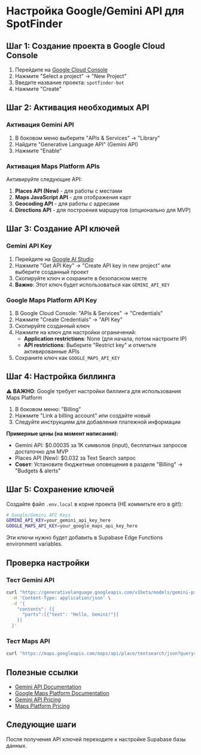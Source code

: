 # Настройка Google/Gemini API для SpotFinder

## Шаг 1: Создание проекта в Google Cloud Console

1. Перейдите на [Google Cloud Console](https://console.cloud.google.com)
2. Нажмите "Select a project" → "New Project"
3. Введите название проекта: `spotfinder-bot`
4. Нажмите "Create"

## Шаг 2: Активация необходимых API

### Активация Gemini API

1. В боковом меню выберите "APIs & Services" → "Library"
2. Найдите "Generative Language API" (Gemini API)
3. Нажмите "Enable"

### Активация Maps Platform APIs

Активируйте следующие API:
1. **Places API (New)** - для работы с местами
2. **Maps JavaScript API** - для отображения карт
3. **Geocoding API** - для работы с адресами
4. **Directions API** - для построения маршрутов (опционально для MVP)

## Шаг 3: Создание API ключей

### Gemini API Key

1. Перейдите на [Google AI Studio](https://aistudio.google.com/app/apikey)
2. Нажмите "Get API Key" → "Create API key in new project" или выберите созданный проект
3. Скопируйте ключ и сохраните в безопасном месте
4. **Важно**: Этот ключ будет использоваться как `GEMINI_API_KEY`

### Google Maps Platform API Key

1. В Google Cloud Console: "APIs & Services" → "Credentials"
2. Нажмите "Create Credentials" → "API Key"
3. Скопируйте созданный ключ
4. Нажмите на ключ для настройки ограничений:
   - **Application restrictions**: None (для начала, потом настроите IP)
   - **API restrictions**: Выберите "Restrict key" и отметьте активированные APIs
5. Сохраните ключ как `GOOGLE_MAPS_API_KEY`

## Шаг 4: Настройка биллинга

⚠️ **ВАЖНО**: Google требует настройки биллинга для использования Maps Platform

1. В боковом меню: "Billing"
2. Нажмите "Link a billing account" или создайте новый
3. Следуйте инструкциям для добавления платежной информации

**Примерные цены (на момент написания):**
- Gemini API: $0.00035 за 1K символов (input), бесплатных запросов достаточно для MVP
- Places API (New): $0.032 за Text Search запрос
- **Совет**: Установите бюджетные оповещения в разделе "Billing" → "Budgets & alerts"

## Шаг 5: Сохранение ключей

Создайте файл `.env.local` в корне проекта (НЕ коммитьте его в git!):

```bash
# Google/Gemini API Keys
GEMINI_API_KEY=your_gemini_api_key_here
GOOGLE_MAPS_API_KEY=your_google_maps_api_key_here
```

Эти ключи нужно будет добавить в Supabase Edge Functions environment variables.

## Проверка настройки

### Тест Gemini API

```bash
curl "https://generativelanguage.googleapis.com/v1beta/models/gemini-pro:generateContent?key=YOUR_API_KEY" \
  -H 'Content-Type: application/json' \
  -d '{
    "contents": [{
      "parts":[{"text": "Hello, Gemini!"}]
    }]
  }'
```

### Тест Maps API

```bash
curl "https://maps.googleapis.com/maps/api/place/textsearch/json?query=coffee&location=55.7558,37.6173&radius=1000&key=YOUR_API_KEY"
```

## Полезные ссылки

- [Gemini API Documentation](https://ai.google.dev/docs)
- [Google Maps Platform Documentation](https://developers.google.com/maps/documentation)
- [Gemini API Pricing](https://ai.google.dev/pricing)
- [Maps Platform Pricing](https://mapsplatform.google.com/pricing/)

## Следующие шаги

После получения API ключей переходите к настройке Supabase базы данных.

